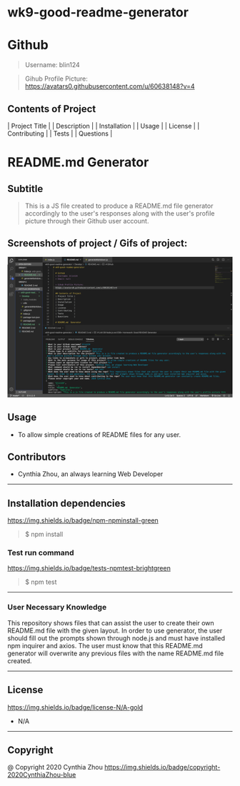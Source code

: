 # wk9-good-readme-generator

  # Github
  > Username: blin124
  
  > Gihub Profile Picture:
  https://avatars0.githubusercontent.com/u/60638148?v=4

  ## Contents of Project
  | Project Title |
  | Description   |
  | Installation  |
  | Usage         |
  | License       |
  | Contributing  |
  | Tests         |
  | Questions     |

  # README.md Generator

  ## Subtitle 

  > This is a JS file created to produce a README.md file generator accordingly to the user's responses along with the user's profile picture through their Github user account.

  ## Screenshots of project / Gifs of project:
  ![Image description](/Screenshot/shot-one.png)

  ## Usage
  - To allow simple creations of README files for any user.

  ## Contributors
  - Cynthia Zhou, an always learning Web Developer

  ---

  ## Installation dependencies
  https://img.shields.io/badge/npm-npminstall-green
  > $ npm install
  ### Test run command
  https://img.shields.io/badge/tests-npmtest-brightgreen
  > $ npm test

  ---

  ### User Necessary Knowledge
  This repository shows files that can assist the user to create their own README.md file with the given layout. In order to use generator, the user should fill out the prompts shown through node.js and must have installed npm inquirer and axios.
  The user must know that this README.md generator will overwrite any previous files with the name README.md file created.

  ---

  ## License
  https://img.shields.io/badge/license-N/A-gold
  - N/A

  ---

  ## Copyright
  @ Copyright 2020 Cynthia Zhou
  https://img.shields.io/badge/copyright-2020CynthiaZhou-blue

  
